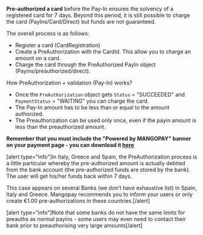 **Pre-authorized a card** before the Pay-In ensures the solvency of a registered card for 7 days. Beyond this period, it is still possible to charge the card (PayIns/Card/Direct) but funds are not guaranteed.

The overall process is as follows:
* Register a card (CardRegistration)
* Create a PreAuthorization with the CardId. This allow you to charge an amount on a card.
* Charge the card through the PreAuthorized PayIn object (Payins/preauthorized/direct).

How PreAuthorization + validation (Pay-In) works?

* Once the `PreAuthorization` object gets `Status` = "SUCCEEDED" and `PaymentStatus` = "WAITING" you can charge the card.
* The Pay-In amount has to be less than or equal to the amount authorized.
* The Preauthorization can be used only once, even if the payin amount is less than the preauthorized amount.

**Remember that you must include the "Powered by MANGOPAY" banner on your payment page - you can download it [here](https://www.mangopay.com/terms/powered-by-mangopay.png)**


[alert type="info"]In Italy, Greece and Spain, the PreAuthorization process is a little particular whereby the pre-authorized amount is actually debited from the bank account (the pre-authorized funds are stored by the bank). The user will get his/her funds back within 7 days.

This case appears on several Banks (we don’t have exhaustive list) in Spain, Italy and Greece. Mangopay recommends you to inform your users or only create €1.00 pre-authorizations in these countries.[/alert]

[alert type="info"]Note that some banks do not have the same limits for preauths as normal payins - some users may even need to contact their bank prior to preauthorising very large amounts[/alert]